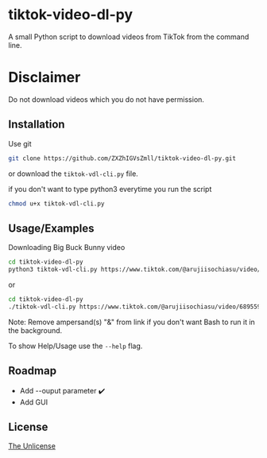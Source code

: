 # tiktok-video-dl-py

A small Python script to download videos from TikTok from the command line.

# Disclaimer

Do not download videos which you do not have permission.

## Installation

Use git

```bash
git clone https://github.com/ZXZhIGVsZmll/tiktok-video-dl-py.git
```

or download the `tiktok-vdl-cli.py` file.

if you don't want to type python3 everytime you run the script

```bash
chmod u+x tiktok-vdl-cli.py
```

## Usage/Examples

Downloading Big Buck Bunny video

```bash
cd tiktok-video-dl-py
python3 tiktok-vdl-cli.py https://www.tiktok.com/@arujiisochiasu/video/6895595198034873601
```

or 

``` bash
cd tiktok-video-dl-py
./tiktok-vdl-cli.py https://www.tiktok.com/@arujiisochiasu/video/6895595198034873601
```

Note: Remove ampersand(s) "&" from link if you don't want Bash to run it in the background.

To show Help/Usage use the `--help` flag.
## Roadmap
- Add --ouput parameter :heavy_check_mark:
- Add GUI


## License

[The Unlicense](https://unlicense.org)
